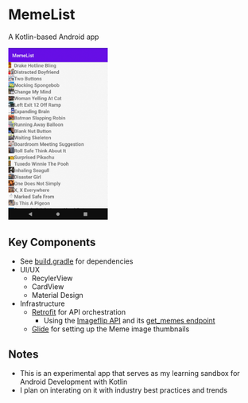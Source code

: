# MemeList

A Kotlin-based Android app  

<img src="screenshots/meme-list-demo1.png" alt="Main Page" width="200"/>

## Key Components

- See [build.gradle](build.gradle) for dependencies
- UI/UX
  - RecylerView
  - CardView
  - Material Design
- Infrastructure
  - [Retrofit](https://square.github.io/retrofit/) for API orchestration
    - Using the [Imageflip API](https://api.imgflip.com/) and its [get_memes endpoint](https://api.imgflip.com/get_memes)
  - [Glide](https://github.com/bumptech/glide) for setting up the Meme image thumbnails

## Notes

- This is an experimental app that serves as my learning sandbox for Android Development with Kotlin
- I plan on interating on it with industry best practices and trends
